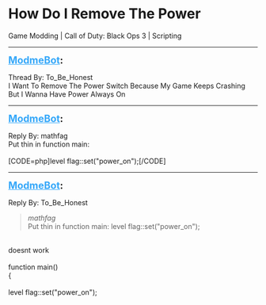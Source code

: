 # How Do I Remove The Power
Game Modding | Call of Duty: Black Ops 3 | Scripting

---
<strong style="font-size: 1.4em;"><span style="text-decoration: underline;text-decoration-color: #34a7f9;"><span style="color:#34a7f9;">ModmeBot</span></span>:</strong>

<p>Thread By: To_Be_Honest<br />I Want To Remove The Power Switch Because My Game Keeps Crashing But I Wanna Have Power Always On</p>

---
<strong style="font-size: 1.4em;"><span style="text-decoration: underline;text-decoration-color: #34a7f9;"><span style="color:#34a7f9;">ModmeBot</span></span>:</strong>

<p>Reply By: mathfag<br />Put thin in function main:<br /> <br />[CODE=php]level flag::set(&quot;power_on&quot;);[/CODE]</p>

---
<strong style="font-size: 1.4em;"><span style="text-decoration: underline;text-decoration-color: #34a7f9;"><span style="color:#34a7f9;">ModmeBot</span></span>:</strong>

<p>Reply By: To_Be_Honest<br /><blockquote><em>mathfag</em><br />Put thin in function main:   level flag::set(&quot;power_on&quot;);</blockquote><br /> doesnt work<br /> <br />function main()<br />{<br /> <br />    level flag::set(&quot;power_on&quot;);</p>
